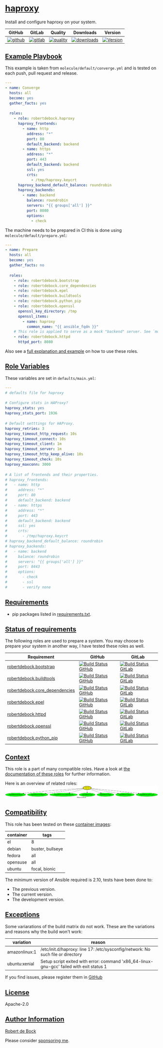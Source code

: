 # [haproxy](#haproxy)

Install and configure haproxy on your system.

|GitHub|GitLab|Quality|Downloads|Version|
|------|------|-------|---------|-------|
|[![github](https://github.com/robertdebock/ansible-role-haproxy/workflows/Ansible%20Molecule/badge.svg)](https://github.com/robertdebock/ansible-role-haproxy/actions)|[![gitlab](https://gitlab.com/robertdebock/ansible-role-haproxy/badges/master/pipeline.svg)](https://gitlab.com/robertdebock/ansible-role-haproxy)|[![quality](https://img.shields.io/ansible/quality/28674)](https://galaxy.ansible.com/robertdebock/haproxy)|[![downloads](https://img.shields.io/ansible/role/d/28674)](https://galaxy.ansible.com/robertdebock/haproxy)|[![Version](https://img.shields.io/github/release/robertdebock/ansible-role-haproxy.svg)](https://github.com/robertdebock/ansible-role-haproxy/releases/)|

## [Example Playbook](#example-playbook)

This example is taken from `molecule/default/converge.yml` and is tested on each push, pull request and release.
```yaml
---
- name: Converge
  hosts: all
  become: yes
  gather_facts: yes

  roles:
    - role: robertdebock.haproxy
      haproxy_frontends:
        - name: http
          address: "*"
          port: 80
          default_backend: backend
        - name: https
          address: "*"
          port: 443
          default_backend: backend
          ssl: yes
          crts:
            - /tmp/haproxy.keycrt
      haproxy_backend_default_balance: roundrobin
      haproxy_backends:
        - name: backend
          balance: roundrobin
          servers: "{{ groups['all'] }}"
          port: 8080
          options:
            - check
```

The machine needs to be prepared in CI this is done using `molecule/default/prepare.yml`:
```yaml
---
- name: Prepare
  hosts: all
  become: yes
  gather_facts: no

  roles:
    - role: robertdebock.bootstrap
    - role: robertdebock.core_dependencies
    - role: robertdebock.epel
    - role: robertdebock.buildtools
    - role: robertdebock.python_pip
    - role: robertdebock.openssl
      openssl_key_directory: /tmp
      openssl_items:
        - name: haproxy
          common_name: "{{ ansible_fqdn }}"
    # This role is applied to serve as a mock "backend" server. See `molecule/default/verify.yml`.
    - role: robertdebock.httpd
      httpd_port: 8080
```

Also see a [full explanation and example](https://robertdebock.nl/how-to-use-these-roles.html) on how to use these roles.

## [Role Variables](#role-variables)

These variables are set in `defaults/main.yml`:
```yaml
---
# defaults file for haproxy

# Configure stats in HAProxy?
haproxy_stats: yes
haproxy_stats_port: 1936

# Default setttings for HAProxy.
haproxy_retries: 3
haproxy_timeout_http_request: 10s
haproxy_timeout_connect: 10s
haproxy_timeout_client: 1m
haproxy_timeout_server: 1m
haproxy_timeout_http_keep_alive: 10s
haproxy_timeout_check: 10s
haproxy_maxconn: 3000

# A list of frontends and their properties.
# haproxy_frontends:
#   - name: http
#     address: "*"
#     port: 80
#     default_backend: backend
#   - name: https
#     address: "*"
#     port: 443
#     default_backend: backend
#     ssl: yes
#     crts:
#       - /tmp/haproxy.keycrt
# haproxy_backend_default_balance: roundrobin
# haproxy_backends:
#   - name: backend
#     balance: roundrobin
#     servers: "{{ groups['all'] }}"
#     port: 8443
#     options:
#       - check
#       - ssl
#       - verify none
```

## [Requirements](#requirements)

- pip packages listed in [requirements.txt](https://github.com/robertdebock/ansible-role-haproxy/blob/master/requirements.txt).

## [Status of requirements](#status-of-requirements)

The following roles are used to prepare a system. You may choose to prepare your system in another way, I have tested these roles as well.

| Requirement | GitHub | GitLab |
|-------------|--------|--------|
|[robertdebock.bootstrap](https://galaxy.ansible.com/robertdebock/bootstrap)|[![Build Status GitHub](https://github.com/robertdebock/ansible-role-bootstrap/workflows/Ansible%20Molecule/badge.svg)](https://github.com/robertdebock/ansible-role-bootstrap/actions)|[![Build Status GitLab ](https://gitlab.com/robertdebock/ansible-role-bootstrap/badges/master/pipeline.svg)](https://gitlab.com/robertdebock/ansible-role-bootstrap)|
|[robertdebock.buildtools](https://galaxy.ansible.com/robertdebock/buildtools)|[![Build Status GitHub](https://github.com/robertdebock/ansible-role-buildtools/workflows/Ansible%20Molecule/badge.svg)](https://github.com/robertdebock/ansible-role-buildtools/actions)|[![Build Status GitLab ](https://gitlab.com/robertdebock/ansible-role-buildtools/badges/master/pipeline.svg)](https://gitlab.com/robertdebock/ansible-role-buildtools)|
|[robertdebock.core_dependencies](https://galaxy.ansible.com/robertdebock/core_dependencies)|[![Build Status GitHub](https://github.com/robertdebock/ansible-role-core_dependencies/workflows/Ansible%20Molecule/badge.svg)](https://github.com/robertdebock/ansible-role-core_dependencies/actions)|[![Build Status GitLab ](https://gitlab.com/robertdebock/ansible-role-core_dependencies/badges/master/pipeline.svg)](https://gitlab.com/robertdebock/ansible-role-core_dependencies)|
|[robertdebock.epel](https://galaxy.ansible.com/robertdebock/epel)|[![Build Status GitHub](https://github.com/robertdebock/ansible-role-epel/workflows/Ansible%20Molecule/badge.svg)](https://github.com/robertdebock/ansible-role-epel/actions)|[![Build Status GitLab ](https://gitlab.com/robertdebock/ansible-role-epel/badges/master/pipeline.svg)](https://gitlab.com/robertdebock/ansible-role-epel)|
|[robertdebock.httpd](https://galaxy.ansible.com/robertdebock/httpd)|[![Build Status GitHub](https://github.com/robertdebock/ansible-role-httpd/workflows/Ansible%20Molecule/badge.svg)](https://github.com/robertdebock/ansible-role-httpd/actions)|[![Build Status GitLab ](https://gitlab.com/robertdebock/ansible-role-httpd/badges/master/pipeline.svg)](https://gitlab.com/robertdebock/ansible-role-httpd)|
|[robertdebock.openssl](https://galaxy.ansible.com/robertdebock/openssl)|[![Build Status GitHub](https://github.com/robertdebock/ansible-role-openssl/workflows/Ansible%20Molecule/badge.svg)](https://github.com/robertdebock/ansible-role-openssl/actions)|[![Build Status GitLab ](https://gitlab.com/robertdebock/ansible-role-openssl/badges/master/pipeline.svg)](https://gitlab.com/robertdebock/ansible-role-openssl)|
|[robertdebock.python_pip](https://galaxy.ansible.com/robertdebock/python_pip)|[![Build Status GitHub](https://github.com/robertdebock/ansible-role-python_pip/workflows/Ansible%20Molecule/badge.svg)](https://github.com/robertdebock/ansible-role-python_pip/actions)|[![Build Status GitLab ](https://gitlab.com/robertdebock/ansible-role-python_pip/badges/master/pipeline.svg)](https://gitlab.com/robertdebock/ansible-role-python_pip)|

## [Context](#context)

This role is a part of many compatible roles. Have a look at [the documentation of these roles](https://robertdebock.nl/) for further information.

Here is an overview of related roles:
![dependencies](https://raw.githubusercontent.com/robertdebock/ansible-role-haproxy/png/requirements.png "Dependencies")

## [Compatibility](#compatibility)

This role has been tested on these [container images](https://hub.docker.com/u/robertdebock):

|container|tags|
|---------|----|
|el|8|
|debian|buster, bullseye|
|fedora|all|
|opensuse|all|
|ubuntu|focal, bionic|

The minimum version of Ansible required is 2.10, tests have been done to:

- The previous version.
- The current version.
- The development version.

## [Exceptions](#exceptions)

Some variarations of the build matrix do not work. These are the variations and reasons why the build won't work:

| variation                 | reason                 |
|---------------------------|------------------------|
| amazonlinux:1 | /etc/init.d/haproxy: line 17: /etc/sysconfig/network: No such file or directory |
| ubuntu:xenial | Setup script exited with error: command 'x86_64-linux-gnu-gcc' failed with exit status 1 |


If you find issues, please register them in [GitHub](https://github.com/robertdebock/ansible-role-haproxy/issues)

## [License](#license)

Apache-2.0


## [Author Information](#author-information)

[Robert de Bock](https://robertdebock.nl/)

Please consider [sponsoring me](https://github.com/sponsors/robertdebock).

